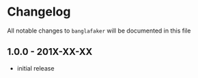 # Changelog

All notable changes to `banglafaker` will be documented in this file

## 1.0.0 - 201X-XX-XX

- initial release
